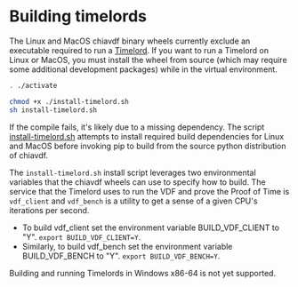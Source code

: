 # Building timelords

The Linux and MacOS chiavdf binary wheels currently exclude an executable
required to run a [Timelord](https://github.com/Chia-Network/chia-blockchain/wiki/Timelords).
If you want to run a Timelord on Linux or MacOS, you must install the wheel
from source (which may require some additional development packages) while in
the virtual environment.

```bash
. ./activate

chmod +x ./install-timelord.sh
sh install-timelord.sh
```

If the compile fails, it's likely due to a missing dependency. The script
[install-timelord.sh](https://github.com/Chia-Network/chia-blockchain/blob/main/install-timelord.sh)
attempts to install required build dependencies for Linux and MacOS before
invoking pip to build from the source python distribution of chiavdf.

The `install-timelord.sh` install script leverages two environmental variables
that the chiavdf wheels can use to specify how to build. The service that the
Timelord uses to run the VDF and prove the Proof of Time is `vdf_client` and
`vdf_bench` is a utility to get a sense of a given CPU's iterations per second.

- To build vdf_client set the environment variable BUILD_VDF_CLIENT to "Y".
  `export BUILD_VDF_CLIENT=Y`.
- Similarly, to build vdf_bench set the environment variable BUILD_VDF_BENCH
  to "Y". `export BUILD_VDF_BENCH=Y`.

Building and running Timelords in Windows x86-64 is not yet supported.
